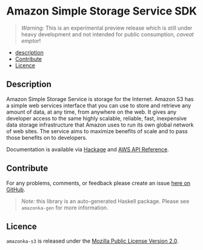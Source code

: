 # Amazon Simple Storage Service SDK

> _Warning:_ This is an experimental preview release which is still under heavy development and not intended for public consumption, _caveat emptor_!

* [description](#description)
* [Contribute](#contribute)
* [Licence](#licence)

## Description

Amazon Simple Storage Service is storage for the Internet. Amazon S3 has a
simple web services interface that you can use to store and retrieve any
amount of data, at any time, from anywhere on the web. It gives any developer
access to the same highly scalable, reliable, fast, inexpensive data storage
infrastructure that Amazon uses to run its own global network of web sites.
The service aims to maximize benefits of scale and to pass those benefits on
to developers.

Documentation is available via [Hackage](http://hackage.haskell.org/package/amazonka-s3)
and [AWS API Reference](http://docs.aws.amazon.com/AmazonS3/latest/API/Welcome.html).


## Contribute

For any problems, comments, or feedback please create an issue [here on GitHub](https://github.com/brendanhay/amazonka/issues).

> _Note:_ this library is an auto-generated Haskell package. Please see `amazonka-gen` for more information.


## Licence

`amazonka-s3` is released under the [Mozilla Public License Version 2.0](http://www.mozilla.org/MPL/).
